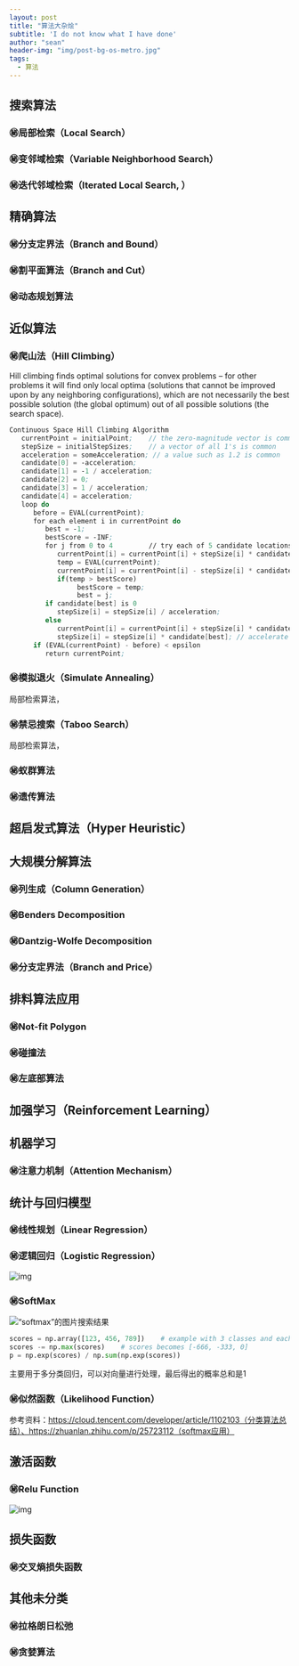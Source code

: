 ```yaml
---
layout: post
title: "算法大杂烩"
subtitle: 'I do not know what I have done'
author: "sean"
header-img: "img/post-bg-os-metro.jpg"
tags:
  - 算法
---
```




## 搜索算法

### ㊙️局部检索（Local Search）



### ㊙️变邻域检索（Variable Neighborhood Search）



### ㊙️迭代邻域检索（Iterated Local Search, ）



## 精确算法

### ㊙️分支定界法（Branch and Bound）



### ㊙️割平面算法（Branch and Cut）



### ㊙️动态规划算法



## 近似算法

### ㊙️爬山法（Hill Climbing）

Hill climbing finds optimal solutions for convex problems – for other problems it will find only local optima (solutions that cannot be improved upon by any neighboring configurations), which are not necessarily the best possible solution (the global optimum) out of all possible solutions (the search space). 

```scheme
Continuous Space Hill Climbing Algorithm
   currentPoint = initialPoint;    // the zero-magnitude vector is common
   stepSize = initialStepSizes;    // a vector of all 1's is common
   acceleration = someAcceleration; // a value such as 1.2 is common
   candidate[0] = -acceleration;
   candidate[1] = -1 / acceleration;
   candidate[2] = 0;
   candidate[3] = 1 / acceleration;
   candidate[4] = acceleration;
   loop do
      before = EVAL(currentPoint);
      for each element i in currentPoint do
         best = -1;
         bestScore = -INF;
         for j from 0 to 4         // try each of 5 candidate locations
            currentPoint[i] = currentPoint[i] + stepSize[i] * candidate[j];
            temp = EVAL(currentPoint);
            currentPoint[i] = currentPoint[i] - stepSize[i] * candidate[j];
            if(temp > bestScore)
                 bestScore = temp;
                 best = j;
         if candidate[best] is 0
            stepSize[i] = stepSize[i] / acceleration;
         else
            currentPoint[i] = currentPoint[i] + stepSize[i] * candidate[best];
            stepSize[i] = stepSize[i] * candidate[best]; // accelerate
      if (EVAL(currentPoint) - before) < epsilon 
         return currentPoint;
```

### ㊙️模拟退火（Simulate Annealing）

局部检索算法，



### ㊙️禁忌搜索（Taboo Search）

局部检索算法，





### ㊙️蚁群算法



### ㊙️遗传算法







## 超启发式算法（Hyper Heuristic）





## 大规模分解算法

### ㊙️列生成（Column Generation）



### ㊙️Benders Decomposition





### ㊙️Dantzig-Wolfe Decomposition





### ㊙️分支定界法（Branch and Price）



## 排料算法应用

### ㊙️Not-fit Polygon



### ㊙️碰撞法



### ㊙️左底部算法





## 加强学习（Reinforcement Learning）



## 机器学习

### ㊙️注意力机制（Attention Mechanism）





## 统计与回归模型

### ㊙️线性规划（Linear Regression）



### ㊙️逻辑回归（Logistic Regression）

![img](https://yuanxiaosc.github.io/2018/06/21/%E6%94%B9%E8%BF%9B%E7%A5%9E%E7%BB%8F%E7%BD%91%E7%BB%9C%E7%9A%84%E5%AD%A6%E4%B9%A0%E6%96%B9%E6%B3%95%E2%80%94%E2%80%94%E4%BA%A4%E5%8F%89%E7%86%B5/one_1.png)



### ㊙️SoftMax

![“softmax”的图片搜索结果](https://pic1.zhimg.com/v2-11758fbc2fc5bbbc60106926625b3a4f_1200x500.jpg)

```python
scores = np.array([123, 456, 789])    # example with 3 classes and each having large scores
scores -= np.max(scores)    # scores becomes [-666, -333, 0]
p = np.exp(scores) / np.sum(np.exp(scores))
```

主要用于多分类回归，可以对向量进行处理，最后得出的概率总和是1

### ㊙️似然函数（Likelihood Function）





参考资料：https://cloud.tencent.com/developer/article/1102103（分类算法总结）、https://zhuanlan.zhihu.com/p/25723112（softmax应用）

## 激活函数

### ㊙️Relu Function

![img](https://upload.wikimedia.org/wikipedia/commons/thumb/c/c9/Ramp_function.svg/325px-Ramp_function.svg.png)



## 损失函数

### ㊙️交叉熵损失函数





## 其他未分类

### ㊙️拉格朗日松弛



### ㊙️贪婪算法 

